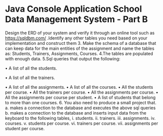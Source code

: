 # Java Console Application School Data Management System - Part B

 Design the ERD of your system and verify it through an online tool such as
https://sqldbm.com/ .Identify any other tables you need based on your implementation and
construct them 
3. Make the schema of a database that can keep data for the main entities of
the assignment and name the tables as: Students, Trainers, Assignments,
Courses.
4.The tables are populated with enough data.
5.Sql queries that output the following: 

• A list of all the students.

• A list of all the trainers.

• A list of all the assignments.
• A list of all the courses.
• All the students per course.
• All the trainers per course.
• All the assignments per course.
• All the assignments per course per student.
• A list of students that belong to more than one courses.
6. You also need to produce a small project that.
a. makes a connection to the database and executes the above sql
queries b. makes a connection to the database and inserts input data from the
keyboard to the following tables,
i. students.
ii. trainers.
iii. assignments.
iv. courses.
v. students per course.
vi. trainers per course.
vii. assignments per student per course.
